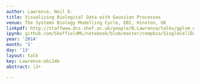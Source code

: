 ```yaml
---
author: Lawrence, Neil D.
title: Visualizing Biological Data with Gaussian Processes
venue: The Systems Biology Modelling Cycle, EBI, Hinxton, UK
linkpdf: http://staffwww.dcs.shef.ac.uk/people/N.Lawrence/talks/gplvm_ebi.pdf
ipynb: github.com/SheffieldML/notebook/blob/master/compbio/SingleCellDataWithGPy.ipynb
year: '2014'
month: '5'
day: '13'
layout: talk
key: Lawrence:ebi14b
abstract: |2+

---
```

